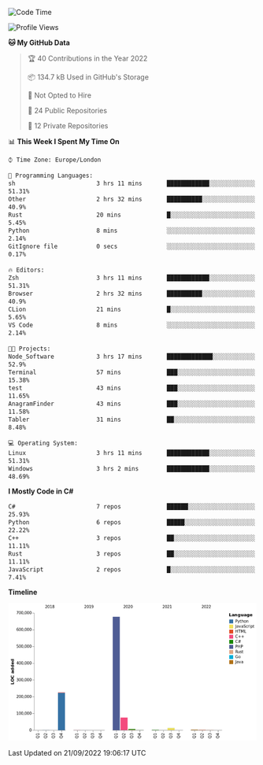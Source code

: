 <!--START_SECTION:waka-->
![Code Time](http://img.shields.io/badge/Code%20Time-238%20hrs%2026%20mins-blue)

![Profile Views](http://img.shields.io/badge/Profile%20Views-12-blue)

**🐱 My GitHub Data** 

> 🏆 40 Contributions in the Year 2022
 > 
> 📦 134.7 kB Used in GitHub's Storage 
 > 
> 🚫 Not Opted to Hire
 > 
> 📜 24 Public Repositories 
 > 
> 🔑 12 Private Repositories  
 > 
📊 **This Week I Spent My Time On** 

```text
⌚︎ Time Zone: Europe/London

💬 Programming Languages: 
sh                       3 hrs 11 mins       ████████████░░░░░░░░░░░░░   51.31% 
Other                    2 hrs 32 mins       ██████████░░░░░░░░░░░░░░░   40.9% 
Rust                     20 mins             █░░░░░░░░░░░░░░░░░░░░░░░░   5.45% 
Python                   8 mins              ░░░░░░░░░░░░░░░░░░░░░░░░░   2.14% 
GitIgnore file           0 secs              ░░░░░░░░░░░░░░░░░░░░░░░░░   0.17%

🔥 Editors: 
Zsh                      3 hrs 11 mins       ████████████░░░░░░░░░░░░░   51.31% 
Browser                  2 hrs 32 mins       ██████████░░░░░░░░░░░░░░░   40.9% 
CLion                    21 mins             █░░░░░░░░░░░░░░░░░░░░░░░░   5.65% 
VS Code                  8 mins              ░░░░░░░░░░░░░░░░░░░░░░░░░   2.14%

🐱‍💻 Projects: 
Node_Software            3 hrs 17 mins       █████████████░░░░░░░░░░░░   52.9% 
Terminal                 57 mins             ███░░░░░░░░░░░░░░░░░░░░░░   15.38% 
test                     43 mins             ███░░░░░░░░░░░░░░░░░░░░░░   11.65% 
AnagramFinder            43 mins             ███░░░░░░░░░░░░░░░░░░░░░░   11.58% 
Tabler                   31 mins             ██░░░░░░░░░░░░░░░░░░░░░░░   8.48%

💻 Operating System: 
Linux                    3 hrs 11 mins       ████████████░░░░░░░░░░░░░   51.31% 
Windows                  3 hrs 2 mins        ████████████░░░░░░░░░░░░░   48.69%

```

**I Mostly Code in C#** 

```text
C#                       7 repos             ██████░░░░░░░░░░░░░░░░░░░   25.93% 
Python                   6 repos             █████░░░░░░░░░░░░░░░░░░░░   22.22% 
C++                      3 repos             ██░░░░░░░░░░░░░░░░░░░░░░░   11.11% 
Rust                     3 repos             ██░░░░░░░░░░░░░░░░░░░░░░░   11.11% 
JavaScript               2 repos             █░░░░░░░░░░░░░░░░░░░░░░░░   7.41%

```


**Timeline**

![Chart not found](https://raw.githubusercontent.com/Jirubizu/Jirubizu/master/charts/bar_graph.png) 


 Last Updated on 21/09/2022 19:06:17 UTC
<!--END_SECTION:waka-->